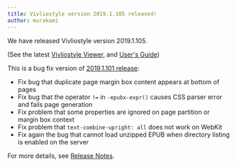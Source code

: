 ```yaml
---
title: Vivliostyle version 2019.1.105 released!
author: murakami
---
```


We have released Vivliostyle version 2019.1.105.

(See the latest [Vivliostyle Viewer](https://vivliostyle.org/viewer/), and [User's Guide](https://vivliostyle.org/docs/user-guide/))

This is a bug fix version of [2019.1.101 release](https://vivliostyle.org/blog/2019/02/27/vivliostyle-2019.1.101-released/):

- Fix bug that duplicate page margin box content appears at bottom of pages
- Fix bug that the operator `!=` in `-epubx-expr()` causes CSS parser error and fails page generation
- Fix problem that some properties are ignored on page partition or margin box context
- Fix problem that `text-combine-upright: all` does not work on WebKit
- Fix again the bug that cannot load unzipped EPUB when directory listing is enabled on the server

For more details, see [Release Notes](https://github.com/vivliostyle/vivliostyle/releases).
